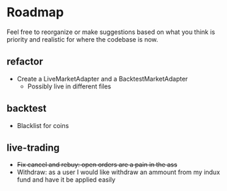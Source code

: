 # Roadmap

Feel free to reorganize or make suggestions based on what you think is priority and realistic for where the codebase is now.

## refactor

* Create a LiveMarketAdapter and a BacktestMarketAdapter
  * Possibly live in different files
  
## backtest

* Blacklist for coins

## live-trading

* ~~Fix cancel and rebuy: open orders are a pain in the ass~~
* Withdraw: as a user I would like withdraw an ammount from my indux fund and have it be applied easily

